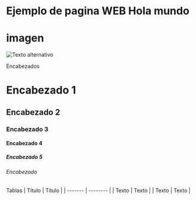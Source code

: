 # Ejemplo de pagina  WEB Hola mundo

# imagen 
![Texto alternativo](/ruta/a/la/imagen.jpg)

Encabezados 
# Encabezado 1
## Encabezado 2
### Encabezado 3
#### Encabezado 4
##### Encabezado 5
###### Encabezado 

Tablas 
| Título  | Título   |
| ------- | -------- |
| Texto   | Texto    |
| Texto   | Texto    |
